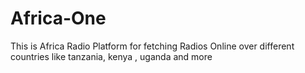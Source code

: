 # Africa-One
This is Africa Radio Platform for fetching Radios Online over different countries like tanzania, kenya , uganda and more
